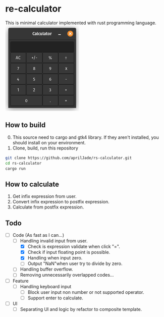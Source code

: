 # re-calculator
This is minimal calculator implemented with rust programming language. 
![img](/resource/rs-calculator.png)
## How to build
0. This source need to cargo and gtk4 library. If they aren't installed, you should install on your environment.
1. Clone, build, run this repository
```bash
git clone https://github.com/aprilJade/rs-calculator.git
cd rs-calculator
cargo run
```
## How to calculate
1. Get infix expression from user.
2. Convert infix expression to postfix expression.
3. Calculate from postfix expression.

## Todo
- [ ] Code (As fast as I can...)
    - [ ] Handling invalid input from user.
        - [x] Check is expression validate when click "=".
        - [x] Check if input floating point is possible. 
        - [x] Handling when input zero.
        - [ ] Output "NaN"when user try to divide by zero.
    - [ ] Handling buffer overflow.
    - [ ] Removing unnecessarily overlapped codes...
- [ ] Feature
    - [ ] Handling keyboard input
        - [ ] Block user input non number or not supported operator.
        - [ ] Support enter to calculate.
- [ ] UI 
    - [ ] Separating UI and logic by refactor to composite template.